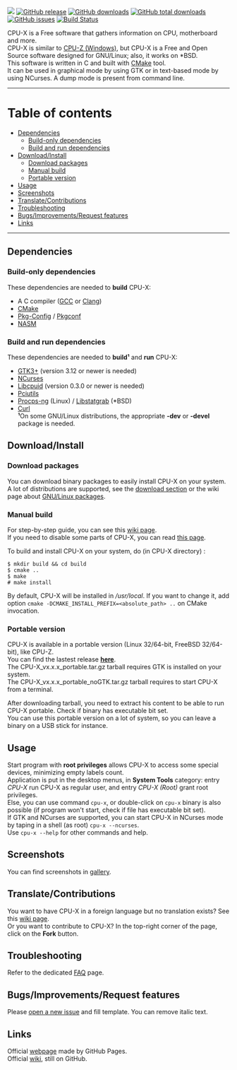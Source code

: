 
[![](https://github.com/X0rg/CPU-X/blob/master/data/icons/CPU-X_22x22.png?raw=true)](http://x0rg.github.io/CPU-X/)
[![GitHub release](https://img.shields.io/github/release/X0rg/CPU-X.svg)](https://github.com/X0rg/CPU-X/tags)
[![GitHub downloads](https://img.shields.io/github/downloads/X0rg/CPU-X/latest/total.svg)](https://github.com/X0rg/CPU-X/releases/latest)
[![GitHub total downloads](https://img.shields.io/github/downloads/X0rg/CPU-X/total.svg)](https://github.com/X0rg/CPU-X/releases)
[![GitHub issues](https://img.shields.io/github/issues/X0rg/CPU-X.svg)](https://github.com/X0rg/CPU-X/issues)
[![Build Status](https://travis-ci.org/X0rg/CPU-X.svg?branch=master)](https://travis-ci.org/X0rg/CPU-X)

CPU-X is a Free software that gathers information on CPU, motherboard and more.  
CPU-X is similar to [CPU-Z (Windows)](https://www.cpuid.com/softwares/cpu-z.html), but CPU-X is a Free and Open Source software designed for GNU/Linux; also, it works on *BSD.  
This software is written in C and built with [CMake](https://www.cmake.org/) tool.  
It can be used in graphical mode by using GTK or in text-based mode by using NCurses. A dump mode is present from command line.  


***

# Table of contents
* [Dependencies](#dependencies)
  * [Build-only dependencies](#build-only-dependencies)
  * [Build and run dependencies](#build-and-run-dependencies)
* [Download/Install](#downloadinstall)
  * [Download packages](#download-packages)
  * [Manual build](#manual-build)
  * [Portable version](#portable-version)
* [Usage](#usage)
* [Screenshots](#screenshots)
* [Translate/Contributions](#translatecontributions)
* [Troubleshooting](#troubleshooting)
* [Bugs/Improvements/Request features](#bugsimprovementsrequest-features)
* [Links](#links)

***

## Dependencies

### Build-only dependencies

These dependencies are needed to **build** CPU-X:
* A C compiler ([GCC](https://gcc.gnu.org/) or [Clang](https://clang.llvm.org/))
* [CMake](https://www.cmake.org/)
* [Pkg-Config](https://www.freedesktop.org/wiki/Software/pkg-config/) / [Pkgconf](https://github.com/pkgconf/pkgconf)
* [NASM](http://www.nasm.us/)


### Build and run dependencies

These dependencies are needed to **build¹** and **run** CPU-X:
* [GTK3+](https://www.gtk.org/) (version 3.12 or newer is needed)  
* [NCurses](https://www.gnu.org/software/ncurses/)  
* [Libcpuid](http://libcpuid.sourceforge.net/) (version 0.3.0 or newer is needed)  
* [Pciutils](https://mj.ucw.cz/sw/pciutils/)  
* [Procps-ng](https://sourceforge.net/projects/procps-ng/) (Linux) / [Libstatgrab](https://www.i-scream.org/libstatgrab/) (*BSD)  
* [Curl](https://curl.haxx.se/)  
**¹**On some GNU/Linux distributions, the appropriate **-dev** or **-devel** package is needed.


## Download/Install

### Download packages

You can download binary packages to easily install CPU-X on your system. A lot of distributions are supported, see the [download section](https://github.com/X0rg/CPU-X/releases/latest) or the wiki page about [GNU/Linux packages](https://github.com/X0rg/CPU-X/wiki/GNU-Linux-Packages).  


### Manual build

For step-by-step guide, you can see this [wiki page](https://github.com/X0rg/CPU-X/wiki/Manual-build).  
If you need to disable some parts of CPU-X, you can read [this page](https://github.com/X0rg/CPU-X/wiki/Modular-components).

To build and install CPU-X on your system, do (in CPU-X directory) :
```
$ mkdir build && cd build
$ cmake ..
$ make
# make install
```
By default, CPU-X will be installed in */usr/local*. If you want to change it, add option `cmake -DCMAKE_INSTALL_PREFIX=<absolute_path> ..` on CMake invocation.


### Portable version

CPU-X is available in a portable version (Linux 32/64-bit, FreeBSD 32/64-bit), like CPU-Z.  
You can find the lastest release [**here**](https://github.com/X0rg/CPU-X/releases/latest).  
The CPU-X_vx.x.x_portable.tar.gz tarball requires GTK is installed on your system.  
The CPU-X_vx.x.x_portable_noGTK.tar.gz tarball requires to start CPU-X from a terminal.  

After downloading tarball, you need to extract his content to be able to run CPU-X portable. Check if binary has executable bit set.  
You can use this portable version on a lot of system, so you can leave a binary on a USB stick for instance.


## Usage

Start program with **root privileges** allows CPU-X to access some special devices, minimizing empty labels count.  
Application is put in the desktop menus, in **System Tools** category: entry *CPU-X* run CPU-X as regular user, and entry *CPU-X (Root)* grant root privileges.  
Else, you can use command `cpu-x`, or double-click on `cpu-x` binary is also possible (if program won't start, check if file has executable bit set).  
If GTK and NCurses are supported, you can start CPU-X in NCurses mode by taping in a shell (as root) `cpu-x --ncurses`.  
Use `cpu-x --help` for other commands and help.


## Screenshots

You can find screenshots in [gallery](https://github.com/X0rg/CPU-X/wiki/Screenshots).


## Translate/Contributions

You want to have CPU-X in a foreign language but no translation exists? See this [wiki page](https://github.com/X0rg/CPU-X/wiki/Translate).  
Or you want to contribute to CPU-X? In the top-right corner of the page, click on the **Fork** button.


## Troubleshooting

Refer to the dedicated [FAQ](https://github.com/X0rg/CPU-X/wiki/FAQ) page.


## Bugs/Improvements/Request features

Please [open a new issue](https://github.com/X0rg/CPU-X/issues/new) and fill template. You can remove italic text.


## Links
Official [webpage](https://x0rg.github.io/CPU-X/) made by GitHub Pages.  
Official [wiki](https://github.com/X0rg/CPU-X/wiki), still on GitHub.
